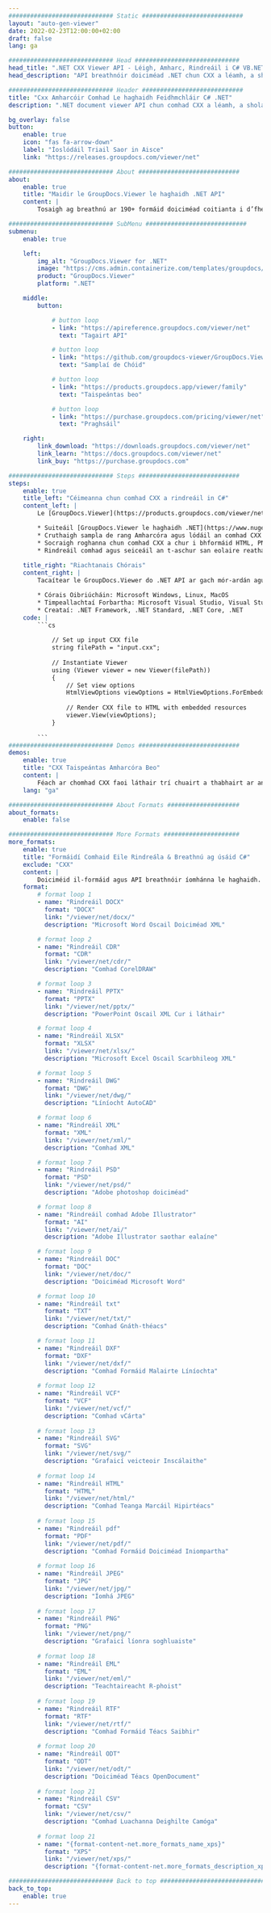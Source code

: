 ```yaml
---
############################# Static ############################
layout: "auto-gen-viewer"
date: 2022-02-23T12:00:00+02:00
draft: false
lang: ga

############################# Head #############################
head_title: ".NET CXX Viewer API - Léigh, Amharc, Rindreáil i C# VB.NET"
head_description: "API breathnóir doiciméad .NET chun CXX a léamh, a sholáthar agus a thaispeáint in aon chineál feidhmchláir C#, ASP.NET, VB.NET & .NET Core."

############################# Header ############################
title: "Cxx Amharcóir Comhad Le haghaidh Feidhmchláir C# .NET" 
description: ".NET document viewer API chun comhad CXX a léamh, a sholáthar agus a thaispeáint in aon chineál feidhmchláir C#, ASP.NET, VB.NET & .NET Core. Féach ar na comhaid rindreáilte le fíorfhormáidiú & leagan amach in HTML5, PDF nó mar íomhá ag baint úsáide as cúpla líne den chód." 

bg_overlay: false
button:
    enable: true
    icon: "fas fa-arrow-down"
    label: "Íoslódáil Triail Saor in Aisce"
    link: "https://releases.groupdocs.com/viewer/net"

############################# About ############################
about:
    enable: true
    title: "Maidir le GroupDocs.Viewer le haghaidh .NET API" 
    content: |
        Tosaigh ag breathnú ar 190+ formáid doiciméad coitianta i d’fheidhmchláir .NET ag úsáid GroupDocs.Viewer le haghaidh .NET APIs trí chúpla líne de chód a chur leis. Is féidir le forbróirí PDF, Próiseáil Focal, Scarbhileog Excel, Cur i Láthair, Visio, Tionscadal, Outlook agus go leor formáidí doiciméad eile a bhfuil tóir orthu a thaispeáint go héasca i modhanna HTML5, íomhá nó PDF. Tá rindreáil an doiciméid tapa, comhionann leis an mbunchomhad foinse, agus ní gá bogearraí breise ná aon leabharlanna seachtracha eile a shuiteáil.

############################# SubMenu ############################
submenu:
    enable: true

    left:
        img_alt: "GroupDocs.Viewer for .NET"
        image: "https://cms.admin.containerize.com/templates/groupdocs/images/product-logos/90x90-noborder/groupdocs-viewer-net.png"
        product: "GroupDocs.Viewer"
        platform: ".NET"

    middle:
        button:

            # button loop
            - link: "https://apireference.groupdocs.com/viewer/net"
              text: "Tagairt API"

            # button loop
            - link: "https://github.com/groupdocs-viewer/GroupDocs.Viewer-for-.NET"
              text: "Samplaí de Chóid"

            # button loop
            - link: "https://products.groupdocs.app/viewer/family"
              text: "Taispeántas beo"

            # button loop
            - link: "https://purchase.groupdocs.com/pricing/viewer/net"
              text: "Praghsáil"

    right:
        link_download: "https://downloads.groupdocs.com/viewer/net"
        link_learn: "https://docs.groupdocs.com/viewer/net"
        link_buy: "https://purchase.groupdocs.com"

############################# Steps ############################
steps:
    enable: true
    title_left: "Céimeanna chun comhad CXX a rindreáil in C#" 
    content_left: |
        Le [GroupDocs.Viewer](https://products.groupdocs.com/viewer/net/) is féidir leat CXX a dhéanamh go HTML, JPEG, PNG nó PDF i gcúpla céim.

        * Suiteáil [GroupDocs.Viewer le haghaidh .NET](https://www.nuget.org/packages/groupdocs.viewer) ag baint úsáide as an mbainisteoir pacáiste is fearr leat. 
        * Cruthaigh sampla de rang Amharcóra agus lódáil an comhad CXX le cosán iomlán. 
        * Socraigh roghanna chun comhad CXX a chur i bhformáid HTML, PNG, JPEG nó PDF. 
        * Rindreáil comhad agus seiceáil an t-aschur san eolaire reatha. 
        
    title_right: "Riachtanais Chórais" 
    content_right: |
        Tacaítear le GroupDocs.Viewer do .NET API ar gach mór-ardán agus córas oibriúcháin. Sula ndéanann tú an cód thíos, déan cinnte go bhfuil na réamhriachtanais seo a leanas suiteáilte ar do chóras.

        * Córais Oibriúcháin: Microsoft Windows, Linux, MacOS 
        * Timpeallachtaí Forbartha: Microsoft Visual Studio, Visual Studio Code, .NET CLI 
        * Creataí: .NET Framework, .NET Standard, .NET Core, .NET 
    code: |
        ```cs
                        
            // Set up input CXX file
            string filePath = "input.cxx";
        
            // Instantiate Viewer
            using (Viewer viewer = new Viewer(filePath))
            {
            	// Set view options 
            	HtmlViewOptions viewOptions = HtmlViewOptions.ForEmbeddedResources();
                    
            	// Render CXX file to HTML with embedded resources
            	viewer.View(viewOptions);
            }
             
        ```
############################# Demos ############################
demos:
    enable: true
    title: "CXX Taispeántas Amharcóra Beo"
    content: |
        Féach ar chomhad CXX faoi láthair trí chuairt a thabhairt ar an suíomh Gréasáin [GroupDocs.Viewer Online Apps](https://products.groupdocs.app/viewer/cxx).
    lang: "ga"

############################# About Formats ####################
about_formats:
    enable: false

############################# More Formats #####################
more_formats:
    enable: true
    title: "Formáidí Comhaid Eile Rindreála & Breathnú ag úsáid C#"
    exclude: "CXX"
    content: |
        Doiciméid il-formáid agus API breathnóir íomhánna le haghaidh. GLAN. Féach ar roinnt de na formáidí comhaid tóir thíos gan aon lucht féachana seachtracha.
    format: 
        # format loop 1
        - name: "Rindreáil DOCX"
          format: "DOCX"
          link: "/viewer/net/docx/"
          description: "Microsoft Word Oscail Doiciméad XML" 

        # format loop 2
        - name: "Rindreáil CDR" 
          format: "CDR"
          link: "/viewer/net/cdr/"
          description: "Comhad CorelDRAW" 

        # format loop 3
        - name: "Rindreáil PPTX"
          format: "PPTX"
          link: "/viewer/net/pptx/"
          description: "PowerPoint Oscail XML Cur i láthair" 

        # format loop 4
        - name: "Rindreáil XLSX"
          format: "XLSX"
          link: "/viewer/net/xlsx/"
          description: "Microsoft Excel Oscail Scarbhileog XML" 

        # format loop 5
        - name: "Rindreáil DWG"
          format: "DWG"
          link: "/viewer/net/dwg/"
          description: "Líníocht AutoCAD"

        # format loop 6
        - name: "Rindreáil XML"
          format: "XML"
          link: "/viewer/net/xml/"
          description: "Comhad XML"

        # format loop 7
        - name: "Rindreáil PSD"
          format: "PSD"
          link: "/viewer/net/psd/"
          description: "Adobe photoshop doiciméad"

        # format loop 8
        - name: "Rindreáil comhad Adobe Illustrator"
          format: "AI"
          link: "/viewer/net/ai/"
          description: "Adobe Illustrator saothar ealaíne"

        # format loop 9
        - name: "Rindreáil DOC"
          format: "DOC"
          link: "/viewer/net/doc/"
          description: "Doiciméad Microsoft Word" 

        # format loop 10
        - name: "Rindreáil txt" 
          format: "TXT"
          link: "/viewer/net/txt/"
          description: "Comhad Gnáth-théacs" 

        # format loop 11
        - name: "Rindreáil DXF" 
          format: "DXF"
          link: "/viewer/net/dxf/"
          description: "Comhad Formáid Malairte Líníochta"  
          
        # format loop 12
        - name: "Rindreáil VCF"
          format: "VCF"
          link: "/viewer/net/vcf/"
          description: "Comhad vCárta"  
              
        # format loop 13
        - name: "Rindreáil SVG"
          format: "SVG"
          link: "/viewer/net/svg/"
          description: "Grafaicí veicteoir Inscálaithe" 
          
        # format loop 14
        - name: "Rindreáil HTML"
          format: "HTML"
          link: "/viewer/net/html/"
          description: "Comhad Teanga Marcáil Hipirtéacs" 
          
        # format loop 15
        - name: "Rindreáil pdf"
          format: "PDF"
          link: "/viewer/net/pdf/"
          description: "Comhad Formáid Doiciméad Iniompartha"
          
        # format loop 16
        - name: "Rindreáil JPEG"
          format: "JPG"
          link: "/viewer/net/jpg/"
          description: "Íomhá JPEG"
          
        # format loop 17
        - name: "Rindreáil PNG"
          format: "PNG"
          link: "/viewer/net/png/"
          description: "Grafaicí líonra soghluaiste" 
          
        # format loop 18
        - name: "Rindreáil EML"
          format: "EML"
          link: "/viewer/net/eml/"
          description: "Teachtaireacht R-phoist" 
          
        # format loop 19
        - name: "Rindreáil RTF"
          format: "RTF"
          link: "/viewer/net/rtf/"
          description: "Comhad Formáid Téacs Saibhir" 
          
        # format loop 20
        - name: "Rindreáil ODT"
          format: "ODT"
          link: "/viewer/net/odt/"
          description: "Doiciméad Téacs OpenDocument" 
          
        # format loop 21
        - name: "Rindreáil CSV"
          format: "CSV"
          link: "/viewer/net/csv/"
          description: "Comhad Luachanna Deighilte Camóga" 
          
        # format loop 21
        - name: "{format-content-net.more_formats_name_xps}"
          format: "XPS"
          link: "/viewer/net/xps/"
          description: "{format-content-net.more_formats_description_xps}" 

############################# Back to top ###############################
back_to_top:
    enable: true
---
```

